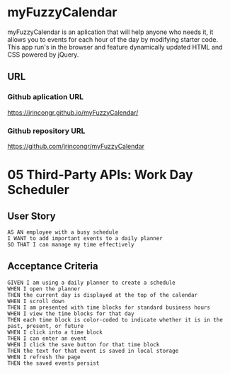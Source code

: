 # myFuzzyCalendar

myFuzzyCalendar is an aplication that will help anyone who needs it, it allows you to events for each hour of the day by modifying starter code. This app run's in the browser and feature dynamically updated HTML and CSS powered by jQuery.

## URL

### Github aplication URL
https://jrincongr.github.io/myFuzzyCalendar/

### Github repository URL
https://github.com/jrincongr/myFuzzyCalendar

# 05 Third-Party APIs: Work Day Scheduler

## User Story

```
AS AN employee with a busy schedule
I WANT to add important events to a daily planner
SO THAT I can manage my time effectively
```


## Acceptance Criteria

```
GIVEN I am using a daily planner to create a schedule
WHEN I open the planner
THEN the current day is displayed at the top of the calendar
WHEN I scroll down
THEN I am presented with time blocks for standard business hours
WHEN I view the time blocks for that day
THEN each time block is color-coded to indicate whether it is in the past, present, or future
WHEN I click into a time block
THEN I can enter an event
WHEN I click the save button for that time block
THEN the text for that event is saved in local storage
WHEN I refresh the page
THEN the saved events persist
```
